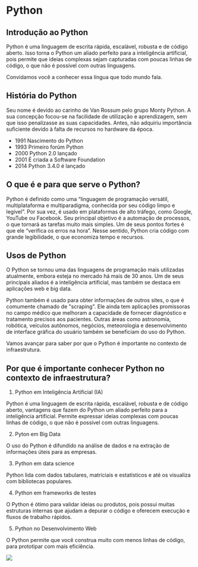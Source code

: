 # Python

## Introdução ao Python
Python é uma linguagem de escrita rápida, escalável, robusta e de código aberto. Isso torna o Python um aliado perfeito para a inteligência artificial, pois permite que ideias complexas sejam capturadas com poucas linhas de código, o que não é possível com outras linguagens.

Convidamos você a conhecer essa língua que todo mundo fala.

## História do Python
Seu nome é devido ao carinho de Van Rossum pelo grupo Monty Python. A sua concepção focou-se na facilidade de utilização e aprendizagem, sem que isso penalizasse as suas capacidades. Antes, não adquiriu importância suficiente devido à falta de recursos no hardware da época.

- 1991 Nascimento do Python
- 1993 Primeiro forúm Python
- 2000 Python 2.0 lançado
- 2001 É criada a Software Foundation
- 2014 Python 3.4.0 é lançado

## O que é e para que serve o Python?
Python é definido como uma “linguagem de programação versátil, multiplataforma e multiparadigma, conhecida por seu código limpo e legível”. Por sua vez, é usado em plataformas de alto tráfego, como Google, YouTube ou Facebook. Seu principal objetivo é a automação de processos, o que tornará as tarefas muito mais simples. Um de seus pontos fortes é que ele “verifica os erros na hora”. Nesse sentido, Python cria código com grande legibilidade, o que economiza tempo e recursos.

## Usos de Python
O Python se tornou uma das linguagens de programação mais utilizadas atualmente, embora esteja no mercado há mais de 30 anos. Um de seus principais aliados é a inteligência artificial, mas também se destaca em aplicações web e big data.

Python também é usado para obter informações de outros sites, o que é comumente chamado de "scraping". Ele ainda tem aplicações promissoras no campo médico que melhoram a capacidade de fornecer diagnóstico e tratamento precisos aos pacientes. Outras áreas como astronomia, robótica, veículos autônomos, negócios, meteorologia e desenvolvimento de interface gráfica do usuário também se beneficiam do uso do Python.

Vamos avançar para saber por que o Python é importante no contexto de infraestrutura.

## Por que é importante conhecer Python no contexto de infraestrutura?

1. Python em Inteligência Artificial (IA)

Python é uma linguagem de escrita rápida, escalável, robusta e de código aberto, vantagens que fazem do Python um aliado perfeito para a inteligência artificial. Permite expressar ideias complexas com poucas linhas de código, o que não é possível com outras linguagens.

2.  Pyton em Big Data

O uso do Python é difundido na análise de dados e na extração de informações úteis para as empresas.

3. Python em data science 

Python lida com dados tabulares, matriciais e estatísticos e até os visualiza com bibliotecas populares.

4. Python em frameworks de testes 

O Python é ótimo para validar ideias ou produtos, pois possui muitas estruturas internas que ajudam a depurar o código e oferecem execução e fluxos de trabalho rápidos.


5. Python no Desenvolvimento Web 

O Python permite que você construa muito com menos linhas de código, para prototipar com mais eficiência.

![](https://assets.digitalhouse.com/content/AR/CTD/Python.jpg)